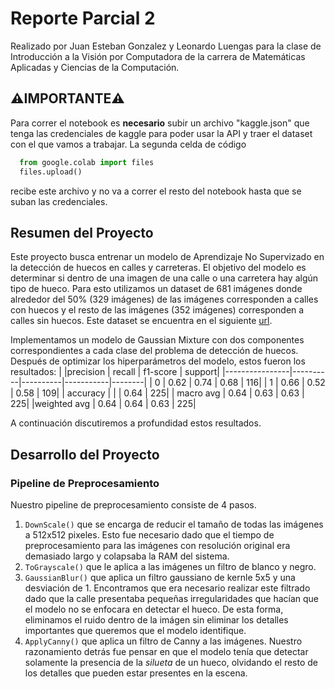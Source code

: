 # Reporte Parcial 2
Realizado por Juan Esteban Gonzalez y Leonardo Luengas para la clase de Introducción a la Visión por Computadora de la carrera de Matemáticas Aplicadas y Ciencias de la Computación.

## ⚠️IMPORTANTE⚠️
Para correr el notebook es **necesario** subir un archivo "kaggle.json" que tenga las credenciales de kaggle para poder usar la API y traer el dataset con el que vamos a trabajar. La segunda celda de código
  ```python
    from google.colab import files
    files.upload()
  ```
recibe este archivo y no va a correr el resto del notebook hasta que se suban las credenciales.
## Resumen del Proyecto
Este proyecto busca entrenar un modelo de Aprendizaje No Supervizado en la detección de huecos en calles y carreteras. El objetivo del modelo es determinar si dentro de una imagen de una calle o una carretera hay algún tipo de hueco. Para esto utilizamos un dataset de 681 imágenes donde alrededor del 50% (329 imágenes) de las imágenes corresponden a calles con huecos y el resto de las imágenes (352 imágenes) corresponden a calles sin huecos. Este dataset se encuentra en el siguiente [url](https://www.kaggle.com/datasets/atulyakumar98/pothole-detection-dataset).

Implementamos un modelo de Gaussian Mixture con dos componentes correspondientes a cada clase del problema de detección de huecos. Después de optimizar los hiperparámetros del modelo, estos fueron los resultados:
|                |precision  |  recall | f1-score  | support|
|----------------|----------|----------|-----------|--------|
|          0    |   0.62  |    0.74  |    0.68  |     116|
|           1    |   0.66   |   0.52   |   0.58     |  109|
|    accuracy    |          |          |   0.64   |    225|
|   macro avg     |  0.64    |  0.63   |   0.63      | 225|
|weighted avg     |  0.64    |  0.64    |  0.63     |  225|


A continuación discutiremos a profundidad estos resultados.

## Desarrollo del Proyecto
### Pipeline de Preprocesamiento
Nuestro pipeline de preprocesamiento consiste de 4 pasos.
1. ``DownScale()`` que se encarga de reducir el tamaño de todas las imágenes a 512x512 pixeles. Esto fue necesario dado que el tiempo de preprocesamiento para las imágenes con resolución original era demasiado largo y colapsaba la RAM del sistema.
2. ``ToGrayscale()`` que le aplica a las imágenes un filtro de blanco y negro.
3. ``GaussianBlur()`` que aplica un filtro gaussiano de kernle 5x5 y una desviación de 1. Encontramos que era necesario realizar este filtrado dado que la calle presentaba pequeñas irregularidades que hacían que el modelo no se enfocara en detectar el hueco. De esta forma, eliminamos el ruido dentro de la imágen sin eliminar los detalles importantes que queremos que el modelo identifique.
4. ``ApplyCanny()`` que aplica un filtro de Canny a las imágenes. Nuestro razonamiento detrás fue pensar en que el modelo tenía que detectar solamente la presencia de la *silueta* de un hueco, olvidando el resto de los detalles que pueden estar presentes en la escena.
